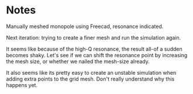 # Notes
Manually meshed monopole using Freecad, resonance indicated.

Next iteration: trying to create a finer mesh and run the simulation again.

It seems like because of the high-Q resonance, the result all-of a sudden becomes shaky. Let's see if we can shift the resonance point by increasing the mesh size, or whether we nailed the mesh-size already.

It also seems like its pretty easy to create an unstable simulation when adding extra points to the grid mesh. Don't really understand why this happens yet.